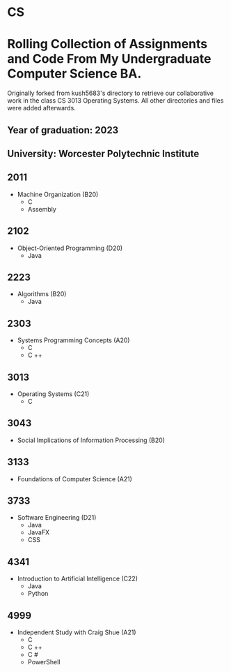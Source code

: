 # CS
# Rolling Collection of Assignments and Code From My Undergraduate Computer Science BA. 

Originally forked from kush5683's directory to retrieve our collaborative work in the class CS 3013 Operating Systems. All other directories and files were added afterwards.

## Year of graduation: 2023
## University: Worcester Polytechnic Institute

## 2011
  - Machine Organization (B20)
    - C
    - Assembly
## 2102
  - Object-Oriented Programming (D20)
    - Java
## 2223
  - Algorithms (B20)
    - Java
## 2303
  - Systems Programming Concepts (A20)
    - C
    - C ++
## 3013
  - Operating Systems (C21)
    - C
## 3043
  - Social Implications of Information Processing (B20)
## 3133
  - Foundations of Computer Science (A21)
## 3733
  - Software Engineering (D21)
    - Java
    - JavaFX
    - CSS
## 4341
  - Introduction to Artificial Intelligence (C22)
    - Java
    - Python
## 4999 
  - Independent Study with Craig Shue (A21)
    - C
    - C ++
    - C #
    - PowerShell
